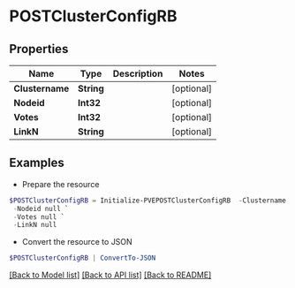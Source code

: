 # POSTClusterConfigRB
## Properties

Name | Type | Description | Notes
------------ | ------------- | ------------- | -------------
**Clustername** | **String** |  | [optional] 
**Nodeid** | **Int32** |  | [optional] 
**Votes** | **Int32** |  | [optional] 
**LinkN** | **String** |  | [optional] 

## Examples

- Prepare the resource
```powershell
$POSTClusterConfigRB = Initialize-PVEPOSTClusterConfigRB  -Clustername null `
 -Nodeid null `
 -Votes null `
 -LinkN null
```

- Convert the resource to JSON
```powershell
$POSTClusterConfigRB | ConvertTo-JSON
```

[[Back to Model list]](../README.md#documentation-for-models) [[Back to API list]](../README.md#documentation-for-api-endpoints) [[Back to README]](../README.md)

